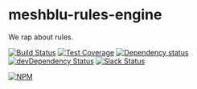 # meshblu-rules-engine
We rap about rules.

[![Build Status](https://travis-ci.org/octoblu/meshblu-rules-engine.svg?branch=master)](https://travis-ci.org/octoblu/meshblu-rules-engine)
[![Test Coverage](https://codecov.io/gh/octoblu/meshblu-rules-engine/branch/master/graph/badge.svg)](https://codecov.io/gh/octoblu/meshblu-rules-engine)
[![Dependency status](http://img.shields.io/david/octoblu/meshblu-rules-engine.svg?style=flat)](https://david-dm.org/octoblu/meshblu-rules-engine)
[![devDependency Status](http://img.shields.io/david/dev/octoblu/meshblu-rules-engine.svg?style=flat)](https://david-dm.org/octoblu/meshblu-rules-engine#info=devDependencies)
[![Slack Status](http://community-slack.octoblu.com/badge.svg)](http://community-slack.octoblu.com)

[![NPM](https://nodei.co/npm/meshblu-rules-engine.svg?style=flat)](https://npmjs.org/package/meshblu-rules-engine)
